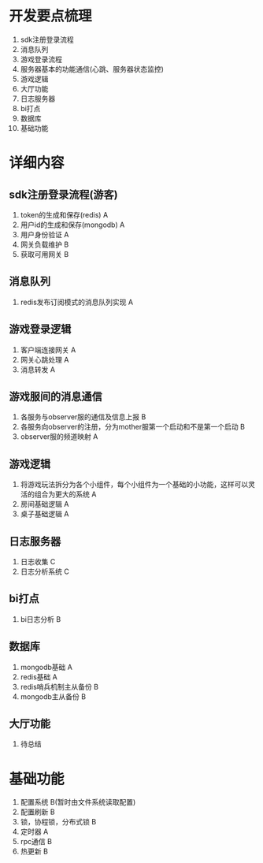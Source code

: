 # 开发要点梳理

1. sdk注册登录流程
2. 消息队列
3. 游戏登录流程
4. 服务器基本的功能通信(心跳、服务器状态监控)
5. 游戏逻辑
6. 大厅功能
7. 日志服务器
8. bi打点
9. 数据库
10. 基础功能



# 详细内容

## sdk注册登录流程(游客)

1. token的生成和保存(redis)	A
2. 用户id的生成和保存(mongodb)    A
3. 用户身份验证    A
4. 网关负载维护    B
5. 获取可用网关    B



## 消息队列

1. redis发布订阅模式的消息队列实现    A



## 游戏登录逻辑

1. 客户端连接网关    A
2. 网关心跳处理    A
3. 消息转发    A



## 游戏服间的消息通信

1. 各服务与observer服的通信及信息上报    B
2. 各服务向observer的注册，分为mother服第一个启动和不是第一个启动    B
3. observer服的频道映射    A



## 游戏逻辑

1. 将游戏玩法拆分为各个小组件，每个小组件为一个基础的小功能，这样可以灵活的组合为更大的系统 	A
2. 房间基础逻辑    A
3. 桌子基础逻辑    A



## 日志服务器

1. 日志收集    C
2. 日志分析系统    C



## bi打点

1. bi日志分析    B



## 数据库

1. mongodb基础    A
2. redis基础    A
3. redis哨兵机制主从备份    B
4. mongodb主从备份    B



## 大厅功能

1. 待总结



# 基础功能

1. 配置系统   B(暂时由文件系统读取配置)
2. 配置刷新    B
3. 锁，协程锁，分布式锁    B
4. 定时器    A
5. rpc通信    B
6. 热更新    B